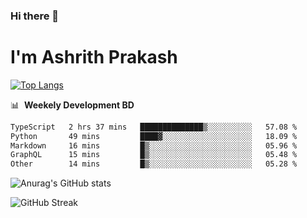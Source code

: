 ### Hi there 👋
# I'm Ashrith Prakash

[![Top Langs](https://github-readme-stats.vercel.app/api/top-langs/?username=xxcheckmatexx&count_private=true&include_all_commits=true&show_icons=true&line_height=20&title_color=FFFFFF&icon_color=FFFFFF&text_color=FFFFFF&bg_color=0D1117&langs_count=8)](https://github.com/anuraghazra/github-readme-stats)

📊 &nbsp;**Weekely Development BD**

<!--START_SECTION:waka-->

```txt
TypeScript   2 hrs 37 mins   ██████████████▒░░░░░░░░░░   57.08 %
Python       49 mins         ████▓░░░░░░░░░░░░░░░░░░░░   18.09 %
Markdown     16 mins         █▒░░░░░░░░░░░░░░░░░░░░░░░   05.96 %
GraphQL      15 mins         █▒░░░░░░░░░░░░░░░░░░░░░░░   05.48 %
Other        14 mins         █▒░░░░░░░░░░░░░░░░░░░░░░░   05.28 %
```

<!--END_SECTION:waka-->

![Anurag's GitHub stats](https://github-readme-stats.vercel.app/api?username=xxcheckmatexx&count_private=true&show_icons=true&theme=merko)  

![GitHub Streak](http://github-readme-streak-stats.herokuapp.com?user=xxcheckmatexx&theme=merko&hide_border=true&date_format=M%20j%5B%2C%20Y%5D&fire=DD0E0B)
<br/>

